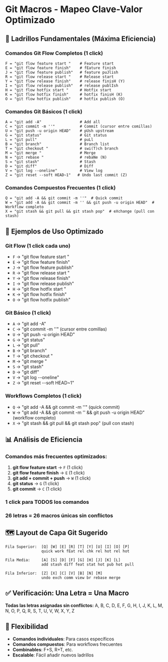 # Git Macros - Mapeo Clave-Valor Optimizado

## 🧱 Ladrillos Fundamentales (Máxima Eficiencia)

### **Comandos Git Flow Completos (1 click)**
```
F = "git flow feature start "    # Feature start
E = "git flow feature finish"    # fEature finish  
J = "git flow feature publish"   # feature puJlish
R = "git flow release start "    # Release start
Y = "git flow release finish"    # release finisH (Y)
I = "git flow release publish"   # release publIsh
H = "git flow hotfix start "     # Hotfix start
K = "git flow hotfix finish"     # hotfix finisH (K)
O = "git flow hotfix publish"    # hotfix publish (O)
```

### **Comandos Git Básicos (1 click)**
```
A = "git add -A"                 # Add all
C = "git commit -m ''"           # Commit (cursor entre comillas)
U = "git push -u origin HEAD"    # pUsh upstream
G = "git status"                 # Git status
L = "git pull"                   # puLl
B = "git branch"                 # Branch list
T = "git checkout "              # swi(T)ch branch
M = "git merge "                 # Merge
N = "git rebase "                # rebaNe (N)
S = "git stash"                  # Stash
D = "git diff"                   # Diff
V = "git log --oneline"          # View log
Z = "git reset --soft HEAD~1"   # Undo last commit (Z)
```

### **Comandos Compuestos Frecuentes (1 click)**
```
Q = "git add -A && git commit -m ''"  # Quick commit
W = "git add -A && git commit -m '' && git push -u origin HEAD"  # Workflow completo
X = "git stash && git pull && git stash pop"  # eXchange (pull con stash)
```

## 🎯 Ejemplos de Uso Optimizado

### **Git Flow (1 click cada uno)**
- `F` → "git flow feature start "
- `E` → "git flow feature finish"
- `J` → "git flow feature publish"
- `R` → "git flow release start "
- `Y` → "git flow release finish"
- `I` → "git flow release publish"
- `H` → "git flow hotfix start "
- `K` → "git flow hotfix finish"
- `O` → "git flow hotfix publish"

### **Git Básico (1 click)**
- `A` → "git add -A"
- `C` → "git commit -m ''" (cursor entre comillas)
- `U` → "git push -u origin HEAD"
- `G` → "git status"
- `L` → "git pull"
- `B` → "git branch"
- `T` → "git checkout "
- `M` → "git merge "
- `S` → "git stash"
- `D` → "git diff"
- `V` → "git log --oneline"
- `Z` → "git reset --soft HEAD~1"

### **Workflows Completos (1 click)**
- `Q` → "git add -A && git commit -m ''" (quick commit)
- `W` → "git add -A && git commit -m '' && git push -u origin HEAD" (workflow completo)
- `X` → "git stash && git pull && git stash pop" (pull con stash)

## 📊 Análisis de Eficiencia

### **Comandos más frecuentes optimizados:**
1. **git flow feature start** → `F` (1 click)
2. **git flow feature finish** → `E` (1 click)  
3. **git add + commit + push** → `W` (1 click)
4. **git status** → `G` (1 click)
5. **git commit** → `C` (1 click)

### **1 click** para TODOS los comandos
### **26 letras = 26 macros únicas** sin conflictos

## 🗺️ Layout de Capa Git Sugerido

```
Fila Superior:  [Q] [W] [E] [R] [T] [Y] [U] [I] [O] [P]
                quick work fEat rel chk rel hot rel hot

Fila Media:     [A] [S] [D] [F] [G] [H] [J] [K] [L]  
                add stash diff feat stat hot pub hot pull

Fila Inferior:  [Z] [X] [C] [V] [B] [N] [M]
                undo exch comm view br rebase merge
```

## ✅ Verificación: Una Letra = Una Macro

**Todas las letras asignadas sin conflictos:**
A, B, C, D, E, F, G, H, I, J, K, L, M, N, O, P, Q, R, S, T, U, V, W, X, Y, Z

## 🔄 Flexibilidad

- **Comandos individuales**: Para casos específicos
- **Comandos compuestos**: Para workflows frecuentes
- **Combinables**: F+S, R+T, etc.
- **Escalable**: Fácil añadir nuevos ladrillos
